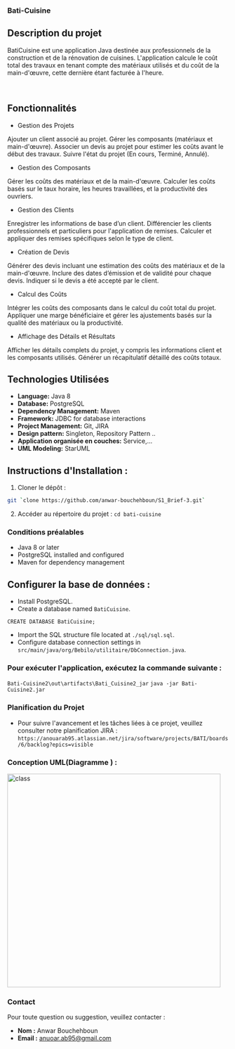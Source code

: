 ### Bati-Cuisine

## Description du projet

BatiCuisine est une application Java destinée aux professionnels de la construction et de la rénovation de cuisines. L'application calcule le coût total des travaux en tenant compte des matériaux utilisés et du coût de la main-d'œuvre, cette dernière étant facturée à l'heure.

​

## Fonctionnalités

- Gestion des Projets

Ajouter un client associé au projet.
Gérer les composants (matériaux et main-d'œuvre).
Associer un devis au projet pour estimer les coûts avant le début des travaux.
Suivre l'état du projet (En cours, Terminé, Annulé).

- Gestion des Composants

Gérer les coûts des matériaux et de la main-d'œuvre.
Calculer les coûts basés sur le taux horaire, les heures travaillées, et la productivité des ouvriers.

- Gestion des Clients

Enregistrer les informations de base d’un client.
Différencier les clients professionnels et particuliers pour l'application de remises.
Calculer et appliquer des remises spécifiques selon le type de client.

- Création de Devis

Générer des devis incluant une estimation des coûts des matériaux et de la main-d'œuvre.
Inclure des dates d’émission et de validité pour chaque devis.
Indiquer si le devis a été accepté par le client.

- Calcul des Coûts

Intégrer les coûts des composants dans le calcul du coût total du projet.
Appliquer une marge bénéficiaire et gérer les ajustements basés sur la qualité des matériaux ou la productivité.

- Affichage des Détails et Résultats

Afficher les détails complets du projet, y compris les informations client et les composants utilisés.
Générer un récapitulatif détaillé des coûts totaux.

## Technologies Utilisées

- **Language:** Java 8
- **Database:** PostgreSQL
- **Dependency Management:** Maven
- **Framework:** JDBC for database interactions
- **Project Management:** Git, JIRA
- **Design pattern:** Singleton, Repository Pattern ..
- **Application organisée en couches:** Service,...
- **UML Modeling:** StarUML

## Instructions d'Installation :

1. Cloner le dépôt :

```bash
git `clone https://github.com/anwar-bouchehboun/S1_Brief-3.git`
```

2. Accéder au répertoire du projet :
   `cd bati-cuisine`

### Conditions préalables

- Java 8 or later
- PostgreSQL installed and configured
- Maven for dependency management

## Configurer la base de données :

- Install PostgreSQL.
- Create a database named `BatiCuisine`.

`CREATE DATABASE BatiCuisine;` 

- Import the SQL structure file located at `./sql/sql.sql`. 
- Configure database connection settings in `src/main/java/org/Bebilo/utilitaire/DbConnection.java`.

### Pour exécuter l'application, exécutez la commande suivante :

`Bati-Cuisine2\out\artifacts\Bati_Cuisine2_jar`
`java -jar Bati-Cuisine2.jar`

### Planification du Projet

- Pour suivre l'avancement et les tâches liées à ce projet, veuillez consulter notre planification JIRA :
 `https://anouarab95.atlassian.net/jira/software/projects/BATI/boards/6/backlog?epics=visible`


### Conception UML(Diagramme ) :
<img width="486" alt="class" src="https://github.com/user-attachments/assets/8b523568-8a5c-499c-97ec-caa2472a2109">

### Contact
Pour toute question ou suggestion, veuillez contacter :
- **Nom :** Anwar Bouchehboun
- **Email :** anuoar.ab95@gmail.com
